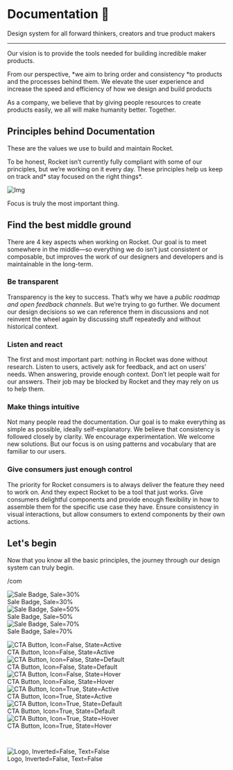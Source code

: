 
# Documentation 🚀

Design system for all forward thinkers, creators and true product makers

---

Our vision is to provide the tools needed for building incredible maker products.

From our perspective, *we aim to bring order and consistency *to products and the processes behind them. We elevate the user experience and increase the speed and efficiency of how we design and build products

As a company, we believe that by giving people resources to create products easily, we all will make humanity better. Together.

## Principles behind Documentation

These are the values we use to build and maintain Rocket.

To be honest, Rocket isn’t currently fully compliant with some of our principles, but we’re working on it every day. These principles help us keep on track and* stay focused on the right things*.

![Img](https://studio-assets.supernova.io/design-systems/14533/9289758a-6300-472a-bbc6-a57098081abf.jpeg?Expires=1990828800&Policy=eyJTdGF0ZW1lbnQiOlt7IlJlc291cmNlIjoiaHR0cHM6Ly9zdHVkaW8tYXNzZXRzLnN1cGVybm92YS5pby9kZXNpZ24tc3lzdGVtcy8xNDUzMy85Mjg5NzU4YS02MzAwLTQ3MmEtYmJjNi1hNTcwOTgwODFhYmYuanBlZyIsIkNvbmRpdGlvbiI6eyJEYXRlTGVzc1RoYW4iOnsiQVdTOkVwb2NoVGltZSI6MTk5MDgyODgwMH19fV19&Signature=E9DL6D-ZtS~4qaH18y5tnHC4gtpQUzZb85NmDFMuezn~MaWHPSumzBv6tXkxGqSgGyKh~9FaYnbfHkcJhU~4F~jdbuY70gbRxUpvnBtyCpz8o0mci-d2A9WoIZ3RGl11izD3c2WMfUaKhSaFlUw8cTGP-9vrqeUi58O2P4zYT9eAeyvOIFzQXgIgljhxiB9mIVU5a4j1vDL8ntJpagEZukKRskOgMrrB4LNQ-nRsvXFF7W5C5EkdoZPZf4jFxcQu2Yj6M9-bqNBXubYMsYYhEXqvqUOAnYVaE59E5PSSe43HKv2gp1ajSJ3ttHtTtCITO8Vyfh1FoTl03Z18ki8iZg__&Key-Pair-Id=APKAJGK34LCCAUR7N6LA)

Focus is truly the most important thing.

## Find the best middle ground

There are 4 key aspects when working on Rocket. Our goal is to meet somewhere in the middle—so everything we do isn’t just consistent or composable, but improves the work of our designers and developers and is maintainable in the long-term.

### Be transparent

Transparency is the key to success. That’s why we have a *public roadmap and open feedback channels*. But we’re trying to go further. We document our design decisions so we can reference them in discussions and not reinvent the wheel again by discussing stuff repeatedly and without historical context.

### Listen and react

The first and most important part: nothing in Rocket was done without research. Listen to users, actively ask for feedback, and act on users’ needs. When answering, provide enough context. Don’t let people wait for our answers. Their job may be blocked by Rocket and they may rely on us to help them.

### Make things intuitive

Not many people read the documentation. Our goal is to make everything as simple as possible, ideally self-explanatory. We believe that consistency is followed closely by clarity. We encourage experimentation. We welcome new solutions. But our focus is on using patterns and vocabulary that are familiar to our users.

### Give consumers just enough control

The priority for Rocket consumers is to always deliver the feature they need to work on. And they expect Rocket to be a tool that just works. Give consumers delightful components and provide enough flexibility in how to assemble them for the specific use case they have. Ensure consistency in visual interactions, but allow consumers to extend components by their own actions.

## Let's begin

Now that you know all the basic principles, the journey through our design system can truly begin.

/com

  
![Sale Badge, Sale=30%](https://studio-assets.supernova.io/design-systems/14533/41737140-1ce0-4be8-a181-997501365e85.png?Expires=1990828800&Policy=eyJTdGF0ZW1lbnQiOlt7IlJlc291cmNlIjoiaHR0cHM6Ly9zdHVkaW8tYXNzZXRzLnN1cGVybm92YS5pby9kZXNpZ24tc3lzdGVtcy8xNDUzMy80MTczNzE0MC0xY2UwLTRiZTgtYTE4MS05OTc1MDEzNjVlODUucG5nIiwiQ29uZGl0aW9uIjp7IkRhdGVMZXNzVGhhbiI6eyJBV1M6RXBvY2hUaW1lIjoxOTkwODI4ODAwfX19XX0_&Signature=gYBeRki~en4z01Tu8yi20Djosa6asyiLxPAkwT69J2lQicIRLGjCMdVjm36ulbJPtoVJO~D0GGZyFkXoypXoVI~qZT5qyEBFfAkRzYXmFGv~pmWWutUphg1TPkF6AqSJfIv0bAFIfY1C-9OkyhFZj9Wa09T0ufE5ONA-wLQdVAULhGllZ2Wmhugwj8Lh8ZneF7K3~ITl9eVubPzXk1f1f3ynIbyppCH5TeuQjTtvhwJ7aF8jwg~gc1H4USs4aglEfMgAUlgmsB2UByWJD3OoTvelNUSExjLD2BpHjuTWEglVFjU7iYWrpZ~IOD9bgBL56o2BTAom6ILDQdVTyNcvzA__&Key-Pair-Id=APKAJGK34LCCAUR7N6LA)  
Sale Badge, Sale=30%  
![Sale Badge, Sale=50%](https://studio-assets.supernova.io/design-systems/14533/9571061e-4bca-4a42-9e6f-f5dbd36d0dfb.png?Expires=1990828800&Policy=eyJTdGF0ZW1lbnQiOlt7IlJlc291cmNlIjoiaHR0cHM6Ly9zdHVkaW8tYXNzZXRzLnN1cGVybm92YS5pby9kZXNpZ24tc3lzdGVtcy8xNDUzMy85NTcxMDYxZS00YmNhLTRhNDItOWU2Zi1mNWRiZDM2ZDBkZmIucG5nIiwiQ29uZGl0aW9uIjp7IkRhdGVMZXNzVGhhbiI6eyJBV1M6RXBvY2hUaW1lIjoxOTkwODI4ODAwfX19XX0_&Signature=GaChHXzQVs3BGhIA1ArfIhhCITbYfxHHPzWLceGt6bGgIKhZ-2aE7xJZfQPFRRv4pzF79fvBMNyv6H6q0U7-L9qqSCuoDJxpPRsIflh3s3tndmg0vp-YgaA1QmdAhLEFPO0jTvaq7KaUqJeZZw2hnqVfbx0ne5-Gb8AhKRKOyElTLAAZIZulZX0km4jkxZVHM81W5fyU0vZnHYuRurgCT-1VTP-CvY7jRFU-PZWGMEBSqegua2licxSLfIuiFUSHu9ihTwVGiEa0GO-XCTatPGaMgkmTqxowETNd4BU0i7La91TBRr8kV9RxwxWcFgCT0hBGNQsA90utnq4RGOZYRA__&Key-Pair-Id=APKAJGK34LCCAUR7N6LA)  
Sale Badge, Sale=50%  
![Sale Badge, Sale=70%](https://studio-assets.supernova.io/design-systems/14533/baae29d3-a29c-434b-94e4-440deffeb910.png?Expires=1990828800&Policy=eyJTdGF0ZW1lbnQiOlt7IlJlc291cmNlIjoiaHR0cHM6Ly9zdHVkaW8tYXNzZXRzLnN1cGVybm92YS5pby9kZXNpZ24tc3lzdGVtcy8xNDUzMy9iYWFlMjlkMy1hMjljLTQzNGItOTRlNC00NDBkZWZmZWI5MTAucG5nIiwiQ29uZGl0aW9uIjp7IkRhdGVMZXNzVGhhbiI6eyJBV1M6RXBvY2hUaW1lIjoxOTkwODI4ODAwfX19XX0_&Signature=Eb2p0udSuC0Z28xzqmh7A7hMY-4vIeHDECB6GPwMCB9rpt7pT6bDoZNJsjlgRsZVYuyk2-bkatcmqejjPDOPEunRPKw5850X9I2oEoDzhHcwjX-vx~MXE2NipB0gX0~ZGRtfM1Z0IsrS3Apv2WiI0hdezQF9MDk9FinHs4w~ya3FyhGWVUxJJLYoXkSkR30q7n4oowRELKMyDmuWdye~b2IKlFOD9uv7ud7Axs0LSRQiUV-dgB1SRXjxRRDKm8Nb2j4rAvbkw-tJyNjMQPcWBDiCRmXH6BZYA0egcCDpp-cZVEwjS8lv-dgBrohiT2WYt0mcS5PM2cTjF-DxMfa~xg__&Key-Pair-Id=APKAJGK34LCCAUR7N6LA)  
Sale Badge, Sale=70%  


  
![CTA Button, Icon=False, State=Active](https://studio-assets.supernova.io/design-systems/14533/24257568-40db-47ee-ae70-90b48fb606c9.png?Expires=1990828800&Policy=eyJTdGF0ZW1lbnQiOlt7IlJlc291cmNlIjoiaHR0cHM6Ly9zdHVkaW8tYXNzZXRzLnN1cGVybm92YS5pby9kZXNpZ24tc3lzdGVtcy8xNDUzMy8yNDI1NzU2OC00MGRiLTQ3ZWUtYWU3MC05MGI0OGZiNjA2YzkucG5nIiwiQ29uZGl0aW9uIjp7IkRhdGVMZXNzVGhhbiI6eyJBV1M6RXBvY2hUaW1lIjoxOTkwODI4ODAwfX19XX0_&Signature=le3hv582K0jlM7y21T0x6B9wQkKetKj8Z90GKgDlOq1-cdhh1awEeuZ1T1oKCPRyb790XfOFqv73mNDvRpUjDjmJijsg~5rcFoo0NuivDf-aCdxFxarGOOEp-HGjCT0icNbUm~GfpSLMWC7XZgTl5TUMbO1cSJI9~6UJrnSaVyDgmJPZztJXq7JvR5n4-S4XeHdHJagdtBWK9rrgt33Q9Z3wE6ZSFsVtDTseYd~1nINZliCQYnWb0o39m3YMH1OUdc5l~1xH0Pn1JSjK6KXAgBL1YjCwL353Zmpz5fka6-9bEuugMLyYpDA0hvB~KEifPKsj1ZJqSokrq8gMU3-dQw__&Key-Pair-Id=APKAJGK34LCCAUR7N6LA)  
CTA Button, Icon=False, State=Active  
![CTA Button, Icon=False, State=Default](https://studio-assets.supernova.io/design-systems/14533/b76fee6e-5e5b-4f09-8546-abba184299ed.png?Expires=1990828800&Policy=eyJTdGF0ZW1lbnQiOlt7IlJlc291cmNlIjoiaHR0cHM6Ly9zdHVkaW8tYXNzZXRzLnN1cGVybm92YS5pby9kZXNpZ24tc3lzdGVtcy8xNDUzMy9iNzZmZWU2ZS01ZTViLTRmMDktODU0Ni1hYmJhMTg0Mjk5ZWQucG5nIiwiQ29uZGl0aW9uIjp7IkRhdGVMZXNzVGhhbiI6eyJBV1M6RXBvY2hUaW1lIjoxOTkwODI4ODAwfX19XX0_&Signature=AlPO1aR1jsHjyBdGam7T0~RgwiCrW0lRo~VzfUeVhk3Pprw37s5sTwIeEOE8fBIT9H2z19-a7SRB06-ohZ15u~qbQsgo8C3mLhq3uMw97C31sOGCGq2q2n8Q0plt7CdIfJAjutWsl1TydmdMSeB0vCC5uI4h19OOAUB-TzHjlOkevT1h9PunjdQn0edB6d196zZ~ULQ2mCkql0nDRJLbaP8x~JzyYHShe-xKgK1J8Pf9I3nObqbzZJio5-a8fIHtOoXggD79vFJcIeY4aYs59fChguLhexsmEMxaMph1HULNfzed~eDQ8wsVRmSK9c8nuCf6ijhXvFCQuoi3WTsFYw__&Key-Pair-Id=APKAJGK34LCCAUR7N6LA)  
CTA Button, Icon=False, State=Default  
![CTA Button, Icon=False, State=Hover](https://studio-assets.supernova.io/design-systems/14533/a1a9f908-d6c9-4918-8bc2-91fd2b5ff143.png?Expires=1990828800&Policy=eyJTdGF0ZW1lbnQiOlt7IlJlc291cmNlIjoiaHR0cHM6Ly9zdHVkaW8tYXNzZXRzLnN1cGVybm92YS5pby9kZXNpZ24tc3lzdGVtcy8xNDUzMy9hMWE5ZjkwOC1kNmM5LTQ5MTgtOGJjMi05MWZkMmI1ZmYxNDMucG5nIiwiQ29uZGl0aW9uIjp7IkRhdGVMZXNzVGhhbiI6eyJBV1M6RXBvY2hUaW1lIjoxOTkwODI4ODAwfX19XX0_&Signature=g1Cw4hmS1V7DcCQZ4cRMhisM5bO8eNhKf59kp5IN8nuq6~9mYHiofMIpWDAwu3dHufxItLxsluQSfy55YMFpZuoUsAtm5ypRoFQ2M0DCXtBHwTwiQSzYn4CcyTxqBVyFBvbWr1jq3oju6FbRAnvqRrJ64N~-jYx8sLkc2M6rT0-UjbIwTddWQyUa7pEFyzWNGmW8XEB060EdSuyw1OnXw4nEXiWI-PEWm6uOE4zP0gtVSsQONXzqlBkSMiA0FwIOJN5hb8raAqIJYBI0V~tZVCq2ZMN94cJ9p2WPE3czKZoZspk6ZYLJVfmloZjaWAf1KqOEg1aURUpMCARdw67ETQ__&Key-Pair-Id=APKAJGK34LCCAUR7N6LA)  
CTA Button, Icon=False, State=Hover  
![CTA Button, Icon=True, State=Active](https://studio-assets.supernova.io/design-systems/14533/5849b415-244d-4db8-8f85-43c99b9bd25b.png?Expires=1990828800&Policy=eyJTdGF0ZW1lbnQiOlt7IlJlc291cmNlIjoiaHR0cHM6Ly9zdHVkaW8tYXNzZXRzLnN1cGVybm92YS5pby9kZXNpZ24tc3lzdGVtcy8xNDUzMy81ODQ5YjQxNS0yNDRkLTRkYjgtOGY4NS00M2M5OWI5YmQyNWIucG5nIiwiQ29uZGl0aW9uIjp7IkRhdGVMZXNzVGhhbiI6eyJBV1M6RXBvY2hUaW1lIjoxOTkwODI4ODAwfX19XX0_&Signature=Rtw6SdNtGLwb11ZOzsXbi~n5bNw6-r4NiiMF2NDxcR18F9j6kOE4faeNlzrzwOPyZSUR0upz2wVsYLeQQw9XINqea60MT3wINwN1BiaLEv0MVhdzJgomADOek0FB7KLEUiOCJoebsCulhTJ3Tx6umdNSjU~3hLa9W55XxEDRMxBPAUI6RmwtpSZVVk4QY4AtqK78YFZKUK9DWG9HrVQSiTyUmmzQjlhv1I3g3~aHOnBrSaoR03OodIjVKfVZnCYIM-CJghz8Lkumba360LQR6AOnaoDUgRKDSNwUiGXK6w50TyOx0-AYMd5FUl7QG3~99uOfLH6nkeyvJVAYxJZNfg__&Key-Pair-Id=APKAJGK34LCCAUR7N6LA)  
CTA Button, Icon=True, State=Active  
![CTA Button, Icon=True, State=Default](https://studio-assets.supernova.io/design-systems/14533/71ce8565-9a67-4262-98fe-912cae8303ff.png?Expires=1990828800&Policy=eyJTdGF0ZW1lbnQiOlt7IlJlc291cmNlIjoiaHR0cHM6Ly9zdHVkaW8tYXNzZXRzLnN1cGVybm92YS5pby9kZXNpZ24tc3lzdGVtcy8xNDUzMy83MWNlODU2NS05YTY3LTQyNjItOThmZS05MTJjYWU4MzAzZmYucG5nIiwiQ29uZGl0aW9uIjp7IkRhdGVMZXNzVGhhbiI6eyJBV1M6RXBvY2hUaW1lIjoxOTkwODI4ODAwfX19XX0_&Signature=H2qBLbGh1MDW8LfE-qKs468MllqDpEEStPy2-YqENw-uT2khT9wY~7sJqxTjXLBMgTK1ezkkcy2pmYfkwcHkUMbwBWFj9HdKZ8EszxXUAlu9Aap8vG9KlF7l22~I-spr52z5aXzQYBvI3kSsTxMqhXaFxgHgC-PsU-EkbRuMpl8eB83VJiBzjWz1idS1COzv5SspylBHdsbR8Ib4gYDHO77cGUcHgNgNjuZu4JdyICIZsvBuIVm-ws~67cW0oDS~7PiDFlsP49OHwZ6Ajn7JQaJDkEzV9JbTci6~miF3~60JUO7GsH10ZA7AEvfe2GDD~HtD4wzzdROe0SDLyyvvFA__&Key-Pair-Id=APKAJGK34LCCAUR7N6LA)  
CTA Button, Icon=True, State=Default  
![CTA Button, Icon=True, State=Hover](https://studio-assets.supernova.io/design-systems/14533/cdc1e9d9-47fa-498b-be50-6795b9dff1f4.png?Expires=1990828800&Policy=eyJTdGF0ZW1lbnQiOlt7IlJlc291cmNlIjoiaHR0cHM6Ly9zdHVkaW8tYXNzZXRzLnN1cGVybm92YS5pby9kZXNpZ24tc3lzdGVtcy8xNDUzMy9jZGMxZTlkOS00N2ZhLTQ5OGItYmU1MC02Nzk1YjlkZmYxZjQucG5nIiwiQ29uZGl0aW9uIjp7IkRhdGVMZXNzVGhhbiI6eyJBV1M6RXBvY2hUaW1lIjoxOTkwODI4ODAwfX19XX0_&Signature=SmHiDkMLUq2s1YO1t-pbQmNsEsvYAIlvY72wRZJ4OvUpEhbCTkQVPFwx8R0vNok6KVapoa6Ar8TXAVm~ashBEUyfsjumPeI3HZguJ0gJHsnOqEvXkJSw0ZQBu-u2l3eipwhsx~M6OgIKT7HP-MWg4z1FvOFWqWLfoUsdrEqNM73IHdcN2LbMGkadGZ~D7~QXykFN4Be50lqaxwsX-w7-PYsFxVIyHHHbVUmwa-YwMz8JCHTfRULU0yc8SlfZv6xwQ-v2LKrklv~5AXYMdBkZd5UjA17Jua8G0R6qCezFJIYg1uWfg-7ce~10uW4cGrEKs6CIB6gW-egUI7ibBJlFpA__&Key-Pair-Id=APKAJGK34LCCAUR7N6LA)  
CTA Button, Icon=True, State=Hover  


```javascript  
  
```

  
![Logo, Inverted=False, Text=False](https://studio-assets.supernova.io/design-systems/14533/4dc27673-7697-4461-88de-74604eb5a5df.png?Expires=1990828800&Policy=eyJTdGF0ZW1lbnQiOlt7IlJlc291cmNlIjoiaHR0cHM6Ly9zdHVkaW8tYXNzZXRzLnN1cGVybm92YS5pby9kZXNpZ24tc3lzdGVtcy8xNDUzMy80ZGMyNzY3My03Njk3LTQ0NjEtODhkZS03NDYwNGViNWE1ZGYucG5nIiwiQ29uZGl0aW9uIjp7IkRhdGVMZXNzVGhhbiI6eyJBV1M6RXBvY2hUaW1lIjoxOTkwODI4ODAwfX19XX0_&Signature=hU6lZ5IIgFJCZM7CiYQ1SDgDVYY0TinjK1yYoJecbuk9pW74dsoQtX97waVTG8Ob5HrVCcczc5koVS~Q9UckDYTTXPfXNCgUvuidF2x95LPXnAdo7ilT~RN9xehtGXzQvsqn-Loqdk5OKyQW5zemM0jefJUObWO~8~HFiUxVq88Vssgx2sBmKqQ0JzA5fGB96YzxshD5XRmP5HeP2nVIlHJ7eARVSNz8vh96Q-eSQHeyTbCp8SpAa-kSR2HW9jiqGnZReybPiIA6NC3JMc~zf27yxnpxTdRpIquVdoT-p6ptL50GNijXwDhG3pU2DOKUGleaQYKp1n5GC8HN9yLaHg__&Key-Pair-Id=APKAJGK34LCCAUR7N6LA)  
Logo, Inverted=False, Text=False  


  
  
